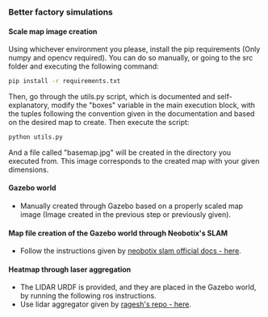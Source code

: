 ### Better factory simulations
#### Scale map image creation
Using whichever environment you please, install the pip requirements (Only numpy
and opencv required). You can do so manually, or going to the src folder and
executing the following command:
```bash
pip install -r requirements.txt
```
Then, go through the utils.py script, which is documented and self-explanatory,
modify the "boxes" variable in the main execution block, with the tuples
following the convention given in the documentation and based on the desired
map to create. Then execute the script:
```bash
python utils.py
```
And a file called "basemap.jpg" will be created in the directory you executed
from. This image corresponds to the created map with your given dimensions.
#### Gazebo world
- Manually created through Gazebo based on a properly scaled map image (Image
  created in the previous step or previously given).
#### Map file creation of the Gazebo world through Neobotix's SLAM
- Follow the instructions given by [neobotix slam official docs - here]().
#### Heatmap through laser aggregation
- The LIDAR URDF is provided, and they are placed in the Gazebo world, by running
  the following ros instructions.
- Use lidar aggregator given by [ragesh's repo - here]().

